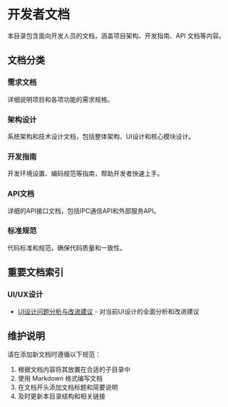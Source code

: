 # 开发者文档

本目录包含面向开发人员的文档，涵盖项目架构、开发指南、API 文档等内容。

## 文档分类

### 需求文档
详细说明项目和各项功能的需求规格。

### 架构设计
系统架构和技术设计文档，包括整体架构、UI设计和核心模块设计。

### 开发指南
开发环境设置、编码规范等指南，帮助开发者快速上手。

### API文档
详细的API接口文档，包括IPC通信API和外部服务API。

### 标准规范
代码标准和规范，确保代码质量和一致性。

## 重要文档索引

### UI/UX设计
- [UI设计问题分析与改进建议](./guides/ui_design_issues_and_improvements.md) - 对当前UI设计的全面分析和改进建议

## 维护说明

请在添加新文档时遵循以下规范：
1. 根据文档内容将其放置在合适的子目录中
2. 使用 Markdown 格式编写文档
3. 在文档开头添加文档标题和简要说明
4. 及时更新本目录结构和相关链接